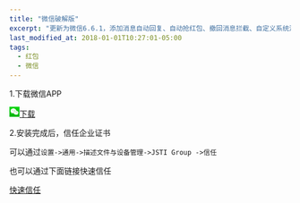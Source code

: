 ```yaml
---
title: "微信破解版"
excerpt: "更新为微信6.6.1，添加消息自动回复、自动抢红包、撤回消息拦截、自定义系统消息等功能"
last_modified_at: 2018-01-01T10:27:01-05:00
tags: 
  - 红包
  - 微信
---
```

1.下载微信APP

<a href= "itms-services://?action=download-manifest&url=https://raw.githubusercontent.com/DKJone/PersonalPage/master/manifest.plist">
          <img src="https://raw.githubusercontent.com/DKJone/PersonalPage/master/57x57.png" style="width: 18px;height: 18px">下载
</a>


2.安装完成后，信任企业证书

  可以通过`设置->通用->描述文件与设备管理->JSTI Group ->信任`

  也可以通过下面链接快速信任
  
<a href="https://raw.githubusercontent.com/DKJone/PersonalPage/master/embedded.mobileprovision" class="btn-install-go" data-stat-pos="guideTrust">快速信任</a>